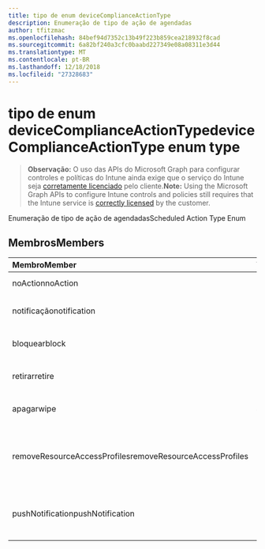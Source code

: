 ```yaml
---
title: tipo de enum deviceComplianceActionType
description: Enumeração de tipo de ação de agendadas
author: tfitzmac
ms.openlocfilehash: 84bef94d7352c13b49f223b859cea218932f8cad
ms.sourcegitcommit: 6a82bf240a3cfc0baabd227349e08a08311e3d44
ms.translationtype: MT
ms.contentlocale: pt-BR
ms.lasthandoff: 12/18/2018
ms.locfileid: "27328683"
---
```

# <a name="devicecomplianceactiontype-enum-type"></a><span data-ttu-id="6572e-103">tipo de enum deviceComplianceActionType</span><span class="sxs-lookup"><span data-stu-id="6572e-103">deviceComplianceActionType enum type</span></span>

> <span data-ttu-id="6572e-104">**Observação:** O uso das APIs do Microsoft Graph para configurar controles e políticas do Intune ainda exige que o serviço do Intune seja [corretamente licenciado](https://go.microsoft.com/fwlink/?linkid=839381) pelo cliente.</span><span class="sxs-lookup"><span data-stu-id="6572e-104">**Note:** Using the Microsoft Graph APIs to configure Intune controls and policies still requires that the Intune service is [correctly licensed](https://go.microsoft.com/fwlink/?linkid=839381) by the customer.</span></span>

<span data-ttu-id="6572e-105">Enumeração de tipo de ação de agendadas</span><span class="sxs-lookup"><span data-stu-id="6572e-105">Scheduled Action Type Enum</span></span>
## <a name="members"></a><span data-ttu-id="6572e-106">Membros</span><span class="sxs-lookup"><span data-stu-id="6572e-106">Members</span></span>
|<span data-ttu-id="6572e-107">Membro</span><span class="sxs-lookup"><span data-stu-id="6572e-107">Member</span></span>|<span data-ttu-id="6572e-108">Valor</span><span class="sxs-lookup"><span data-stu-id="6572e-108">Value</span></span>|<span data-ttu-id="6572e-109">Descrição</span><span class="sxs-lookup"><span data-stu-id="6572e-109">Description</span></span>|
|:---|:---|:---|
|<span data-ttu-id="6572e-110">noAction</span><span class="sxs-lookup"><span data-stu-id="6572e-110">noAction</span></span>|<span data-ttu-id="6572e-111">0</span><span class="sxs-lookup"><span data-stu-id="6572e-111">0</span></span>|<span data-ttu-id="6572e-112">Nenhuma ação</span><span class="sxs-lookup"><span data-stu-id="6572e-112">No Action</span></span>|
|<span data-ttu-id="6572e-113">notificação</span><span class="sxs-lookup"><span data-stu-id="6572e-113">notification</span></span>|<span data-ttu-id="6572e-114">1</span><span class="sxs-lookup"><span data-stu-id="6572e-114">1</span></span>|<span data-ttu-id="6572e-115">Enviar notificação</span><span class="sxs-lookup"><span data-stu-id="6572e-115">Send Notification</span></span>|
|<span data-ttu-id="6572e-116">bloquear</span><span class="sxs-lookup"><span data-stu-id="6572e-116">block</span></span>|<span data-ttu-id="6572e-117">2</span><span class="sxs-lookup"><span data-stu-id="6572e-117">2</span></span>|<span data-ttu-id="6572e-118">Bloquear o dispositivo em AAD</span><span class="sxs-lookup"><span data-stu-id="6572e-118">Block the device in AAD</span></span>|
|<span data-ttu-id="6572e-119">retirar</span><span class="sxs-lookup"><span data-stu-id="6572e-119">retire</span></span>|<span data-ttu-id="6572e-120">3</span><span class="sxs-lookup"><span data-stu-id="6572e-120">3</span></span>|<span data-ttu-id="6572e-121">Desative o dispositivo</span><span class="sxs-lookup"><span data-stu-id="6572e-121">Retire the device</span></span>|
|<span data-ttu-id="6572e-122">apagar</span><span class="sxs-lookup"><span data-stu-id="6572e-122">wipe</span></span>|<span data-ttu-id="6572e-123">4</span><span class="sxs-lookup"><span data-stu-id="6572e-123">4</span></span>|<span data-ttu-id="6572e-124">Apagar dispositivo</span><span class="sxs-lookup"><span data-stu-id="6572e-124">Wipe the device</span></span>|
|<span data-ttu-id="6572e-125">removeResourceAccessProfiles</span><span class="sxs-lookup"><span data-stu-id="6572e-125">removeResourceAccessProfiles</span></span>|<span data-ttu-id="6572e-126">5</span><span class="sxs-lookup"><span data-stu-id="6572e-126">5</span></span>|<span data-ttu-id="6572e-127">Remover o recurso perfis de acesso do dispositivo</span><span class="sxs-lookup"><span data-stu-id="6572e-127">Remove Resource Access Profiles from the device</span></span>|
|<span data-ttu-id="6572e-128">pushNotification</span><span class="sxs-lookup"><span data-stu-id="6572e-128">pushNotification</span></span>|<span data-ttu-id="6572e-129">9</span><span class="sxs-lookup"><span data-stu-id="6572e-129">9</span></span>|<span data-ttu-id="6572e-130">Enviar notificação por push para dispositivos</span><span class="sxs-lookup"><span data-stu-id="6572e-130">Send push notification to device</span></span>|



